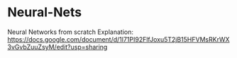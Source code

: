 # Neural-Nets
Neural Networks from scratch
Explanation: https://docs.google.com/document/d/1l71PI92FlfJoxu5T2jB15HFVMsRKrWX3vGvbZuuZsyM/edit?usp=sharing
